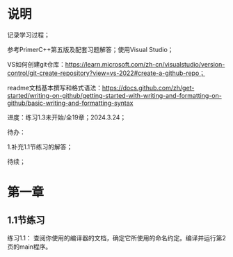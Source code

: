 # 说明
记录学习过程；

参考PrimerC++第五版及配套习题解答；使用Visual Studio；

VS如何创建git仓库：https://learn.microsoft.com/zh-cn/visualstudio/version-control/git-create-repository?view=vs-2022#create-a-github-repo；

readme文档基本撰写和格式语法：https://docs.github.com/zh/get-started/writing-on-github/getting-started-with-writing-and-formatting-on-github/basic-writing-and-formatting-syntax

进度：练习1.3未开始/全19章；2024.3.24；

待办：

1.补充1.1节练习的解答；

待续；

# 第一章

## 1.1节练习

练习1.1： 查阅你使用的编译器的文档，确定它所使用的命名约定。编译并运行第2页的main程序。
